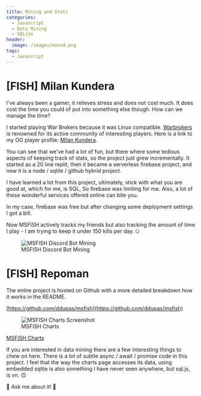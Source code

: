 ```yaml
---
title: Mining and Stats
categories:
  - Javascript
  - Data Mining
  - SQLite
header:
  image: /images/mound.png
tags:
  - Javascript
---
```

# [FISH] Milan Kundera 

I've always been a gamer, it relieves stress and does not cost much. It does
cost the time you could of put into something else though. How can we manage 
the time? 

I started playing War Brokers because it was Linux compatible. 
[Warbrokers](http://warbrokers.io) is renowned for its active community of 
interesting players. Here is a link to my OG player profile: 
[Milan Kundera](https://stats.warbrokers.io/players/i/60a6a302d142af1f1d389c83).

You can see that we've had a lot of fun, but there where some tedious aspects
of keeping track of stats, so the project just grew incrementally. It started as
a 20 line replit, then it became a serverless firebase project, and now it is a 
node / sqlite / github hybrid project.

I have learned a lot from this project, ultimately, stick with what you are good
at, which for me, is SQL, So firebase was limiting for me. Also, a lot of these
wonderful services offered online can bite you.

In my case, firebase was free but after changing some deployment settings I got
a bill.

Now MSFISH actively tracks my friends but also tracking the amount of time I 
play - I am trying to keep it under 150 kills per day. 🤐

<figure>
  <img src="{{site.url}}/images/Screenshot from 2023-01-18 16-05-34.png" 
  alt="MSFISH Discord Bot Mining"/>
  <figcaption>MSFISH Discord Bot Mining</figcaption>
</figure>

# [FISH] Repoman

The entire project is hosted on Github with a more detailed breakdown how it 
works in the README.

[https://github.com/ddupas/msfish](https://github.com/ddupas/msfish)

<figure>
  <img src="{{site.url}}/images/Screenshot from 2023-01-18 16-09-06.png" 
  alt="MSFISH Charts Screenshot"/>
  <figcaption>MSFISH Charts </figcaption>
</figure>

[MSFISH Charts](/msfish/)

If you are interested in data mining there are a few interesting things to
chew on here. There is a lot of subtle async / await / promise code in this
project. I feel that the way the charts page accesses its data, using embedded
sqlite is also something I have never seen anywhere, but sql.js, is vn. 🙃

🤡 Ask me about it! 🤡
